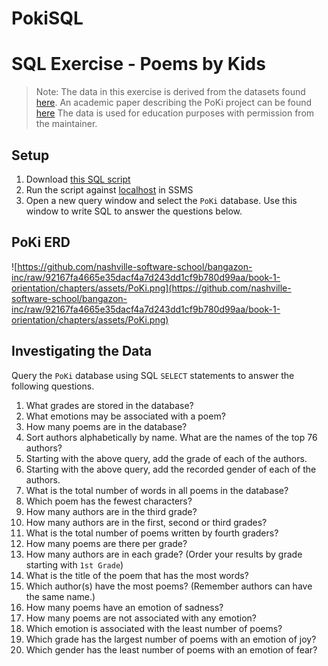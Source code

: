 # PokiSQL
# SQL Exercise - Poems by Kids

> Note: The data in this exercise is derived from the datasets found [here](https://github.com/whipson/PoKi-Poems-by-Kids). An academic paper describing the PoKi project can be found [here](https://arxiv.org/abs/2004.06188)
The data is used for education purposes with permission from the maintainer.

## Setup

1. Download [this SQL script](https://github.com/nashville-software-school/bangazon-inc/blob/92167fa4665e35dacf4a7d243dd1cf9b780d99aa/book-1-orientation/chapters/assets/poki.sql)
2. Run the script against [localhost](http://localhost) in SSMS
3. Open a new query window and select the `PoKi` database. Use this window to write SQL to answer the questions below.

## PoKi ERD

![https://github.com/nashville-software-school/bangazon-inc/raw/92167fa4665e35dacf4a7d243dd1cf9b780d99aa/book-1-orientation/chapters/assets/PoKi.png](https://github.com/nashville-software-school/bangazon-inc/raw/92167fa4665e35dacf4a7d243dd1cf9b780d99aa/book-1-orientation/chapters/assets/PoKi.png)

## 

## Investigating the Data

Query the `PoKi` database using SQL `SELECT` statements to answer the following questions.

1. What grades are stored in the database?
2. What emotions may be associated with a poem?
3. How many poems are in the database?
4. Sort authors alphabetically by name. What are the names of the top 76 authors?
5. Starting with the above query, add the grade of each of the authors.
6. Starting with the above query, add the recorded gender of each of the authors.
7. What is the total number of words in all poems in the database?
8. Which poem has the fewest characters?
9. How many authors are in the third grade?
10. How many authors are in the first, second or third grades?
11. What is the total number of poems written by fourth graders?
12. How many poems are there per grade?
13. How many authors are in each grade? (Order your results by grade starting with `1st Grade`)
14. What is the title of the poem that has the most words?
15. Which author(s) have the most poems? (Remember authors can have the same name.)
16. How many poems have an emotion of sadness?
17. How many poems are not associated with any emotion?
18. Which emotion is associated with the least number of poems?
19. Which grade has the largest number of poems with an emotion of joy?
20. Which gender has the least number of poems with an emotion of fear?
